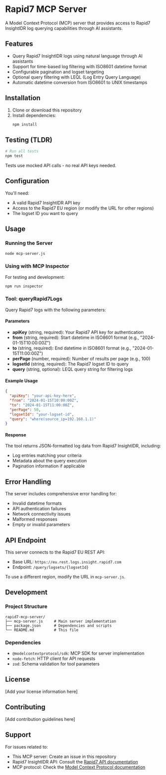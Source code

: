 # Rapid7 MCP Server

A Model Context Protocol (MCP) server that provides access to Rapid7 InsightIDR log querying capabilities through AI assistants.

## Features

- Query Rapid7 InsightIDR logs using natural language through AI assistants
- Support for time-based log filtering with ISO8601 datetime format
- Configurable pagination and logset targeting
- Optional query filtering with LEQL (Log Entry Query Language)
- Automatic datetime conversion from ISO8601 to UNIX timestamps

## Installation

1. Clone or download this repository
2. Install dependencies:
   ```bash
   npm install
   ```

## Testing (TLDR)

```bash
# Run all tests
npm test
```

Tests use mocked API calls - no real API keys needed.

## Configuration

You'll need:
- A valid Rapid7 InsightIDR API key
- Access to the Rapid7 EU region (or modify the URL for other regions)
- The logset ID you want to query

## Usage

### Running the Server

```bash
node mcp-server.js
```

### Using with MCP Inspector

For testing and development:

```bash
npm run inspector
```

### Tool: queryRapid7Logs

Query Rapid7 logs with the following parameters:

#### Parameters

- **apiKey** (string, required): Your Rapid7 API key for authentication
- **from** (string, required): Start datetime in ISO8601 format (e.g., "2024-01-15T10:00:00Z")
- **to** (string, required): End datetime in ISO8601 format (e.g., "2024-01-15T11:00:00Z")
- **perPage** (number, required): Number of results per page (e.g., 100)
- **logsetId** (string, required): The Rapid7 logset ID to query
- **query** (string, optional): LEQL query string for filtering logs

#### Example Usage

```json
{
  "apiKey": "your-api-key-here",
  "from": "2024-01-15T10:00:00Z",
  "to": "2024-01-15T11:00:00Z",
  "perPage": 50,
  "logsetId": "your-logset-id",
  "query": "where(source_ip=192.168.1.1)"
}
```

#### Response

The tool returns JSON-formatted log data from Rapid7 InsightIDR, including:
- Log entries matching your criteria
- Metadata about the query execution
- Pagination information if applicable

## Error Handling

The server includes comprehensive error handling for:
- Invalid datetime formats
- API authentication failures
- Network connectivity issues
- Malformed responses
- Empty or invalid parameters

## API Endpoint

This server connects to the Rapid7 EU REST API:
- Base URL: `https://eu.rest.logs.insight.rapid7.com`
- Endpoint: `/query/logsets/{logsetId}`

To use a different region, modify the URL in `mcp-server.js`.

## Development

### Project Structure

```
rapid7-mcp-server/
├── mcp-server.js     # Main server implementation
├── package.json      # Dependencies and scripts
└── README.md         # This file
```

### Dependencies

- `@modelcontextprotocol/sdk`: MCP SDK for server implementation
- `node-fetch`: HTTP client for API requests
- `zod`: Schema validation for tool parameters

## License

[Add your license information here]

## Contributing

[Add contribution guidelines here]

## Support

For issues related to:
- This MCP server: Create an issue in this repository
- Rapid7 InsightIDR API: Consult the [Rapid7 API documentation](https://docs.rapid7.com/insightidr/api/)
- MCP protocol: Check the [Model Context Protocol documentation](https://modelcontextprotocol.io/)

